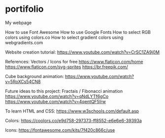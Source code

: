 # portifolio
My webpage

How to use Font Awesome
How to use Google Fonts
How to select RGB colors using colors.co
How to select gradient colors using webgradients.com


Website creation tutorial: https://www.youtube.com/watch?v=CrSC1ZA9j0M

References:
Vectors / Icons for free
https://www.flaticon.com/home
https://www.flaticon.com/svg-sprites
https://br.freepik.com/

Cube background animation:
https://www.youtube.com/watch?v=5RoXCs54CN8


Future ideas to this project:
Fractais / Fibonacci animation
https://www.youtube.com/watch?v=qNdLYTf6gCo
https://www.youtube.com/watch?v=4qentQF5Irw


To learn HTML and CSS:
https://www.w3schools.com/default.asp

Colors:
https://coolors.co/e9d758-297373-ff8552-e6e6e6-39393a

Icons:
https://fontawesome.com/kits/7f420c866c/use
